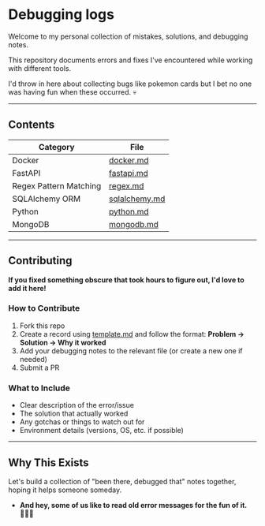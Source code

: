 # Debugging logs

Welcome to my personal collection of mistakes, solutions, and debugging notes.

This repository documents errors and fixes I've encountered while working with different tools. 

I'd throw in here about collecting bugs like pokemon cards but I bet no one was having fun when these occurred. 💀

---

## Contents

| Category                      | File                           |
|-------------------------------|--------------------------------|
| Docker                        | [docker.md](docker.md)         |
| FastAPI                       | [fastapi.md](fastapi.md)       |
| Regex Pattern Matching        | [regex.md](regex.md)           |
| SQLAlchemy ORM                | [sqlalchemy.md](sqlalchemy.md) |
| Python                        | [python.md](python.md)         |
| MongoDB                       | [mongodb.md](mongodb.md)       |

---

## Contributing

**If you fixed something obscure that took hours to figure out, I'd love to add it here!**

### How to Contribute
1. Fork this repo
2. Create a record using [template.md](template.md) and follow the format: **Problem → Solution → Why it worked**
3. Add your debugging notes to the relevant file (or create a new one if needed)
4. Submit a PR

### What to Include
- Clear description of the error/issue
- The solution that actually worked
- Any gotchas or things to watch out for
- Environment details (versions, OS, etc. if possible)

---

## Why This Exists

Let's build a collection of "been there, debugged that" notes together, hoping it helps someone someday. 
* **And hey, some of us like to read old error messages for the fun of it.** 🤷🏽‍♀️
